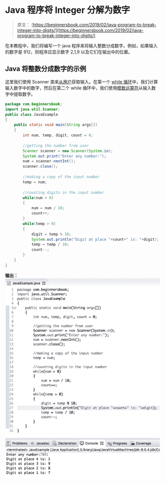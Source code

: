# Java 程序将 Integer 分解为数字

> 原文： [https://beginnersbook.com/2019/02/java-program-to-break-integer-into-digits/](https://beginnersbook.com/2019/02/java-program-to-break-integer-into-digits/)

在本教程中，我们将编写一个 java 程序来将输入整数分成数字。例如，如果输入的数字是 912，则程序应显示数字 2,1,9 以及它们在输出中的位置。

## Java 将整数分成数字的示例

这里我们使用 Scanner 类来[从用户](https://beginnersbook.com/2014/07/java-program-to-get-input-from-user/)获取输入。在第一个 [while 循环](https://beginnersbook.com/2015/03/while-loop-in-java-with-examples/)中，我们计算输入数字中的数字，然后在第二个 while 循环中，我们使用[模数运算符](https://beginnersbook.com/2017/08/operators-in-java/)从输入数字中提取数字。

```java
package com.beginnersbook;
import java.util.Scanner;
public class JavaExample 
{
    public static void main(String args[])
    {
        int num, temp, digit, count = 0;

        //getting the number from user
        Scanner scanner = new Scanner(System.in);
        System.out.print("Enter any number:");
        num = scanner.nextInt();
        scanner.close();

        //making a copy of the input number
        temp = num;

        //counting digits in the input number
        while(num > 0)
        {
            num = num / 10;
            count++;
        }
        while(temp > 0)
        {
            digit = temp % 10;
            System.out.println("Digit at place "+count+" is: "+digit);
            temp = temp / 10;
            count--;
        }
    }
}
```

**输出：**
![Java Program to break Integer into Digits](img/7f21092f0aaf62fad2e0b929fb1e085b.jpg)